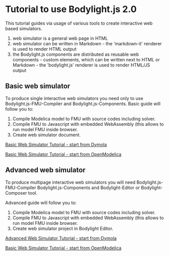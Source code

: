 # Tutorial to use Bodylight.js 2.0

This tutorial guides via usage of various tools to create interactive web based simulators. 
1. web simulator is a general web page in HTML
2. web simulator can be written in Markdown - the 'markdown-it' renderer is used to render HTML output
3. the Bodylight.js components are distributed as reusable web components - custom elements, which can be written next to HTML or Markdown - the 'bodylight.js' renderer is used to render HTML/JS output

## Basic web simulator

To produce single interactive web simulators you need only to use Bodylight.js-FMU-Compiler and Bodylight.js-Components.
Basic guide will follow you to:

1. Compile Modelica model to FMU with source codes including solver.
2. Compile FMU to Javascript with embedded WebAssembly (this allows to run model FMU inside browser.
3. Create web simulator document.

<a href='#basic1exportdymola' class="w3-button w3-theme-l1">Basic Web Simulator Tutorial - start from Dymola</a>

<a href='#basic2exportom' class="w3-button w3-theme-l1">Basic Web Simulator Tutorial - start from OpenModelica</a>



## Advanced web simulator

To produce multipage interactive web simulators you will need Bodylight.js-FMU-Compiler Bodylight.js-Components and Bodylight-Editor or Bodylight-Composer tool. 

Advanced guide will follow you to:
1. Compile Modelica model to FMU with source codes including solver.
2. Compile FMU to Javascript with embedded WebAssembly (this allows to run model FMU inside browser.
3. Create web simulator project in Bodylight Editor.

<a href='#advanced1exportdymola' class="w3-button w3-theme-l1">Advanced Web Simulator Tutorial - start from Dymola</a>

<a href='#advanced2exportom' class="w3-button w3-theme-l1">Basic Web Simulator Tutorial - start from OpenModelica</a>


